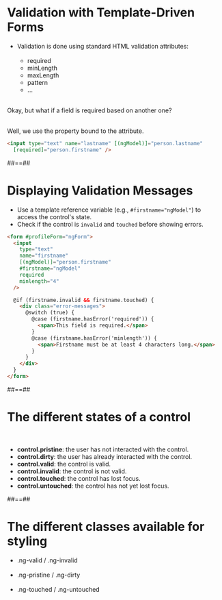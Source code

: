 <!-- .slide: class="with-code inconsolata" -->
# Validation with Template-Driven Forms

- Validation is done using standard HTML validation attributes:<br/><br/>
    - required
    - minLength
    - maxLength
    - pattern
    - ...
<br/><br/>

Okay, but what if a field is required based on another one?
<!-- .element: class="important" -->
<br/>
Well, we use the property bound to the attribute.
<br/>

```html
<input type="text" name="lastname" [(ngModel)]="person.lastname"
  [required]="person.firstname" />
```
<!-- .element: class="big-code" -->

##==##

<!-- .slide -->
# Displaying Validation Messages

- Use a template reference variable (e.g., `#firstname="ngModel"`) to access the control's state.
- Check if the control is `invalid` and `touched` before showing errors.

```html
<form #profileForm="ngForm">
  <input
    type="text"
    name="firstname"
    [(ngModel)]="person.firstname"
    #firstname="ngModel"
    required
    minlength="4"
  />

  @if (firstname.invalid && firstname.touched) {
    <div class="error-messages">
      @switch (true) {
        @case (firstname.hasError('required')) {
          <span>This field is required.</span>
        }
        @case (firstname.hasError('minlength')) {
          <span>Firstname must be at least 4 characters long.</span>
        }
      }
    </div>
  }
</form>
```
<!-- .element: class="medium-code" -->

##==##

<!-- .slide -->
# The different states of a control

<br/>

- <b>control.pristine</b>: the user has not interacted with the control.
- <b>control.dirty</b>: the user has already interacted with the control.
- <b>control.valid</b>: the control is valid.
- <b>control.invalid</b>: the control is not valid.
- <b>control.touched</b>: the control has lost focus.
- <b>control.untouched</b>: the control has not yet lost focus.

##==##

<!-- .slide-->
# The different classes available for styling<br/>

- .ng-valid / .ng-invalid <br/><br/>
- .ng-pristine / .ng-dirty<br/><br/>
- .ng-touched / .ng-untouched
